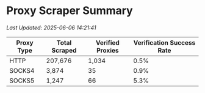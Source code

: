 # Proxy Scraper Summary

_Last Updated: 2025-06-06 14:21:41_

| Proxy Type | Total Scraped | Verified Proxies | Verification Success Rate |
|------------|--------------|------------------|--------------------------|
| HTTP | 207,676 | 1,034 | 0.5% |
| SOCKS4 | 3,874 | 35 | 0.9% |
| SOCKS5 | 1,247 | 66 | 5.3% |
